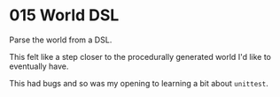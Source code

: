 # 015 World DSL

Parse the world from a DSL.

This felt like a step closer to the procedurally generated world I'd like to eventually have.

This had bugs and so was my opening to learning a bit about `unittest`.

